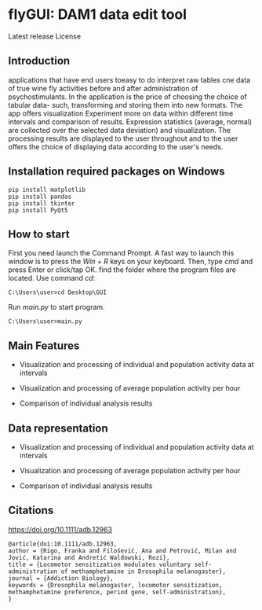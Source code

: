 # flyGUI: DAM1 data edit tool
Latest release
License
## Introduction
applications that have end users toeasy to do
interpret raw tables cne data of true wine fly activities before and after
administration of psychostimulants. In the application is the price of choosing the choice of tabular data-
such, transforming and storing them into new formats. The app offers visualization
Experiment more on data within different time intervals and comparison of results. Expression statistics (average, normal) are collected over the selected data
deviation) and visualization. The processing results are displayed to the user throughout and to the user
offers the choice of displaying data according to the user's needs.
## Installation required packages on Windows
```
pip install matplotlib
pip install pandas
pip install tkinter
pip install PyQt5
```
## How to start
First you need launch the Command Prompt. A fast way to launch this window is to press the *Win + R* keys on your keyboard. Then, type *cmd* and press Enter or click/tap OK.
find the folder where the program files are located. Use command *cd*:
```
C:\Users\user>cd Desktop\GUI
```
Run *main.py* to start program.
```
C:\Users\user>main.py
```

## Main Features
- Visualization and processing of individual and population activity data at intervals

- Visualization and processing of average population activity per hour

- Comparison of individual analysis results
## Data representation
- Visualization and processing of individual and population activity data at intervals

- Visualization and processing of average population activity per hour

- Comparison of individual analysis results

## Citations
https://doi.org/10.1111/adb.12963
```
@article{doi:10.1111/adb.12963,
author = {Rigo, Franka and Filošević, Ana and Petrović, Milan and Jović, Katarina and Andretić Waldowski, Rozi},
title = {Locomotor sensitization modulates voluntary self-administration of methamphetamine in Drosophila melanogaster},
journal = {Addiction Biology},
keywords = {Drosophila melanogaster, locomotor sensitization, methamphetamine preference, period gene, self-administration},
}
```
